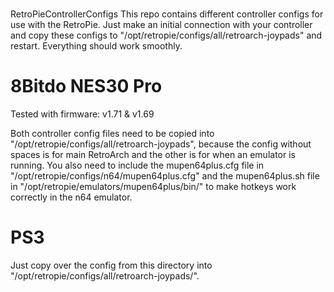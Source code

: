 #
RetroPieControllerConfigs
This repo contains different controller configs for use with the RetroPie. Just make an initial connection with your controller and copy these configs to "/opt/retropie/configs/all/retroarch-joypads" and restart. Everything should work smoothly.

# 8Bitdo NES30 Pro
Tested with firmware: v1.71 & v1.69

Both controller config files need to be copied into "/opt/retropie/configs/all/retroarch-joypads", because the config without spaces is for main RetroArch and the other is for when an emulator is running. You also need to include the mupen64plus.cfg file in "/opt/retropie/configs/n64/mupen64plus.cfg" and the mupen64plus.sh file in "/opt/retropie/emulators/mupen64plus/bin/" to make hotkeys work correctly in the n64 emulator.

# PS3
Just copy over the config from this directory into "/opt/retropie/configs/all/retroarch-joypads/".
